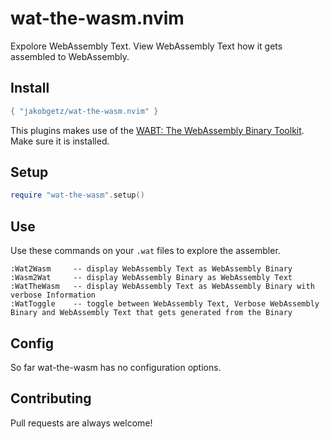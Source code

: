 # wat-the-wasm.nvim

Expolore WebAssembly Text. View WebAssembly Text how it gets assembled to WebAssembly.

## Install

```lua
{ "jakobgetz/wat-the-wasm.nvim" }
```
This plugins makes use of the [WABT: The WebAssembly Binary Toolkit](https://github.com/WebAssembly/wabt). Make sure it is installed.

## Setup
```lua
require "wat-the-wasm".setup()
```

## Use

Use these commands on your `.wat` files to explore the assembler.
```
:Wat2Wasm     -- display WebAssembly Text as WebAssembly Binary
:Wasm2Wat     -- display WebAssembly Binary as WebAssembly Text
:WatTheWasm   -- display WebAssembly Text as WebAssembly Binary with verbose Information
:WatToggle    -- toggle between WebAssembly Text, Verbose WebAssembly Binary and WebAssembly Text that gets generated from the Binary
```

## Config
So far wat-the-wasm has no configuration options.

## Contributing
Pull requests are always welcome!
